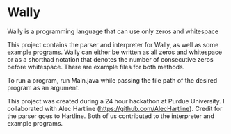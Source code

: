 # Wally
Wally is a programming language that can use only zeros and whitespace

This project contains the parser and interpreter for Wally, as well as some example programs. Wally can either be written as all zeros and whitespace or as a shorthad notation that denotes the number of consecutive zeros before whitespace. There are example files for both methods.

To run a program, run Main.java while passing the file path of the desired program as an argument.

This project was created during a 24 hour hackathon at Purdue University. I collaborated with Alec Hartline (https://github.com/AlecHartline). Credit for the parser goes to Hartline. Both of us contributed to the interpreter and example programs.
